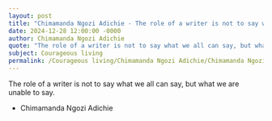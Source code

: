 ```yaml
---
layout: post
title: "Chimamanda Ngozi Adichie - The role of a writer is not to say what"
date: 2024-12-28 12:00:00 -0000
author: Chimamanda Ngozi Adichie
quote: "The role of a writer is not to say what we all can say, but what we are unable to say."
subject: Courageous living
permalink: /Courageous living/Chimamanda Ngozi Adichie/Chimamanda Ngozi Adichie - The role of a writer is not to say what
---
```


The role of a writer is not to say what we all can say, but what we are unable to say.

- Chimamanda Ngozi Adichie
